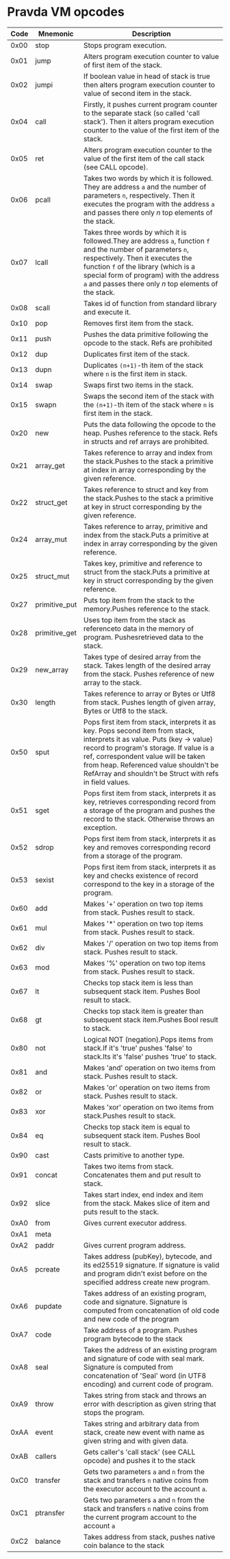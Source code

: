 <!--
THIS FILE IS GENERATED. DO NOT EDIT MANUALLY!
-->
# Pravda VM opcodes
Code|Mnemonic     |Description                                                                                                                                                                                                                                                                                                      
----|-------------|-----------------------------------------------------------------------------------------------------------------------------------------------------------------------------------------------------------------------------------------------------------------------------------------------------------------
0x00|stop         |Stops program execution.                                                                                                                                                                                                                                                                                         
0x01|jump         |Alters program execution counter to value of first item of the stack.                                                                                                                                                                                                                                            
0x02|jumpi        |If boolean value in head of stack is true then alters program execution counter to value of second item in the stack.                                                                                                                                                                                            
0x04|call         |Firstly, it pushes current program counter to the separate stack (so called 'call stack'). Then it alters program execution counter to the value of the first item of the stack.                                                                                                                                 
0x05|ret          |Alters program execution counter to the value of the first item of the call stack (see CALL opcode).                                                                                                                                                                                                             
0x06|pcall        |Takes two words by which it is followed. They are address `a` and the number of parameters `n`, respectively. Then it executes the program with the address `a` and passes there only $n$ top elements of the stack.                                                                                             
0x07|lcall        |Takes three words by which it is followed.They are address `a`, function `f` and the number of parameters `n`, respectively. Then it executes the function `f` of the library (which is a special form of program) with the address `a` and passes there only $n$ top elements of the stack.                     
0x08|scall        |Takes id of function from standard library and execute it.                                                                                                                                                                                                                                                       
0x10|pop          |Removes first item from the stack.                                                                                                                                                                                                                                                                               
0x11|push         |Pushes the data primitive following the opcode to the stack. Refs are prohibited                                                                                                                                                                                                                                 
0x12|dup          |Duplicates first item of the stack.                                                                                                                                                                                                                                                                              
0x13|dupn         |Duplicates `(n+1)`-th item of the stack where `n` is the first item in stack.                                                                                                                                                                                                                                    
0x14|swap         |Swaps first two items in the stack.                                                                                                                                                                                                                                                                              
0x15|swapn        |Swaps the second item of the stack with the `(n+1)`-th item of the stack where `n` is first item in the stack.                                                                                                                                                                                                   
0x20|new          |Puts the data following the opcode to the heap. Pushes reference to the stack. Refs in structs and ref arrays are prohibited.                                                                                                                                                                                    
0x21|array_get    |Takes reference to array and index from the stack.Pushes to the stack a primitive at index in array corresponding by the given reference.                                                                                                                                                                        
0x22|struct_get   |Takes reference to struct and key from the stack.Pushes to the stack a primitive at key in struct corresponding by the given reference.                                                                                                                                                                          
0x24|array_mut    |Takes reference to array, primitive and index from the stack.Puts a primitive at index in array corresponding by the given reference.                                                                                                                                                                            
0x25|struct_mut   |Takes key, primitive and reference to struct from the stack.Puts a primitive at key in struct corresponding by the given reference.                                                                                                                                                                              
0x27|primitive_put|Puts top item from the stack to the memory.Pushes reference to the stack.                                                                                                                                                                                                                                        
0x28|primitive_get|Uses top item from the stack as referenceto data in the memory of program. Pushesretrieved data to the stack.                                                                                                                                                                                                    
0x29|new_array    |Takes type of desired array from the stack. Takes length of the desired array from the stack. Pushes reference of new array to the stack.                                                                                                                                                                        
0x30|length       |Takes reference to array or Bytes or Utf8 from stack. Pushes length of given array, Bytes or Utf8 to the stack.                                                                                                                                                                                                  
0x50|sput         |Pops first item from stack, interprets it as key. Pops second item from stack, interprets it as value. Puts (key -> value) record to program's storage. If value is a ref, correspondent value will be taken from heap. Referenced value shouldn't be RefArray and shouldn't be Struct with refs in field values.
0x51|sget         |Pops first item from stack, interprets it as key, retrieves corresponding record from a storage of the program and pushes the record to the stack. Otherwise throws an exception.                                                                                                                                
0x52|sdrop        |Pops first item from stack, interprets it as key and removes corresponding record from a storage of the program.                                                                                                                                                                                                 
0x53|sexist       |Pops first item from stack, interprets it as key and checks existence of record correspond to the key in a storage of the program.                                                                                                                                                                               
0x60|add          |Makes '+' operation on two top items from stack. Pushes result to stack.                                                                                                                                                                                                                                         
0x61|mul          |Makes '*' operation on two top items from stack. Pushes result to stack.                                                                                                                                                                                                                                         
0x62|div          |Makes '/' operation on two top items from stack. Pushes result to stack.                                                                                                                                                                                                                                         
0x63|mod          |Makes '%' operation on two top items from stack. Pushes result to stack.                                                                                                                                                                                                                                         
0x67|lt           |Checks top stack item is less than subsequent stack item. Pushes Bool result to stack.                                                                                                                                                                                                                           
0x68|gt           |Checks top stack item is greater than subsequent stack item.Pushes Bool result to stack.                                                                                                                                                                                                                         
0x80|not          |Logical NOT (negation).Pops items from stack.If it's 'true' pushes 'false' to stack.Its it's 'false' pushes 'true' to stack.                                                                                                                                                                                     
0x81|and          |Makes 'and' operation on two items from stack. Pushes result to stack.                                                                                                                                                                                                                                           
0x82|or           |Makes 'or' operation on two items from stack. Pushes result to stack.                                                                                                                                                                                                                                            
0x83|xor          |Makes 'xor' operation on two items from stack.Pushes result to stack.                                                                                                                                                                                                                                            
0x84|eq           |Checks top stack item is equal to subsequent stack item. Pushes Bool result to stack.                                                                                                                                                                                                                            
0x90|cast         |Casts primitive to another type.                                                                                                                                                                                                                                                                                 
0x91|concat       |Takes two items from stack. Concatenates them and put result to stack.                                                                                                                                                                                                                                           
0x92|slice        |Takes start index, end index and item from the stack. Makes slice of item and puts result to the stack.                                                                                                                                                                                                          
0xA0|from         |Gives current executor address.                                                                                                                                                                                                                                                                                  
0xA1|meta         |                                                                                                                                                                                                                                                                                                                 
0xA2|paddr        |Gives current program address.                                                                                                                                                                                                                                                                                   
0xA5|pcreate      |Takes address (pubKey), bytecode, and its ed25519 signature. If signature is valid and program didn't exist before on the specified address create new program.                                                                                                                                                  
0xA6|pupdate      |Takes address of an existing program, code and signature. Signature is computed from concatenation of old code and new code of the program                                                                                                                                                                       
0xA7|code         |Take address of a program. Pushes program bytecode to the stack                                                                                                                                                                                                                                                  
0xA8|seal         |Takes the address of an existing program and signature of code with seal mark. Signature is computed from concatenation of 'Seal' word (in UTF8 encoding) and current code of program.                                                                                                                           
0xA9|throw        |Takes string from stack and throws an error with description as given string that stops the program.                                                                                                                                                                                                             
0xAA|event        |Takes string and arbitrary data from stack, create new event with name as given string and with given data.                                                                                                                                                                                                      
0xAB|callers      |Gets caller's 'call stack' (see CALL opcode) and pushes it to the stack                                                                                                                                                                                                                                          
0xC0|transfer     |Gets two parameters `a` and `n` from the stack and transfers `n` native coins from the executor account to the account `a`.                                                                                                                                                                                      
0xC1|ptransfer    |Gets two parameters `a` and `n` from the stack and transfers `n` native coins from the current program account to the account `a`                                                                                                                                                                                
0xC2|balance      |Takes address from stack, pushes native coin balance to the stack                                                                                                                                                                                                                                                